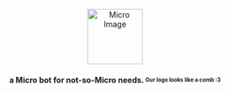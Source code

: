 <p align="center">
    <img width="100" src="https://media.discordapp.net/attachments/1137862477175070762/1138454673771200543/Micro_1.png?width=423&height=423" alt="Micro Image">
</p>
<h4 align="center">
a Micro bot for not-so-Micro needs. <sub><sup>Our logo looks like a comb :3</sup></sub>
</h4>
